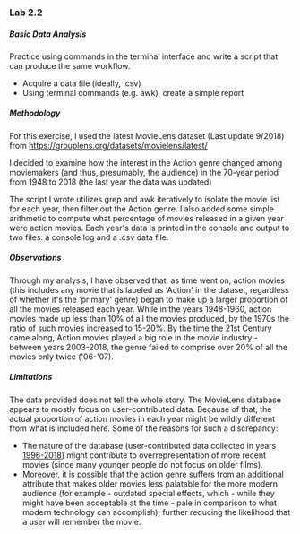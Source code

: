 ### Lab 2.2

##### Basic Data Analysis


Practice using commands in the terminal interface and write a script that can produce the same workflow.
* Acquire a data file (ideally, .csv)
* Using terminal commands (e.g. awk), create a simple report

##### Methodology

For this exercise, I used the latest MovieLens dataset (Last update 9/2018) from https://grouplens.org/datasets/movielens/latest/

I decided to examine how the interest in the Action genre changed among moviemakers (and thus, presumably, the audience) in the 70-year period from 1948 to 2018 (the last year the data was updated)

The script I wrote utilizes grep and awk iteratively to isolate the movie list for each year, then filter out the Action genre. I also added some simple arithmetic to compute what percentage of movies released in a given year were action movies. Each year's data is printed in the console and output to two files: a console log and a .csv data file.

##### Observations
Through my analysis, I have observed that, as time went on, action movies (this includes any movie that is labeled as 'Action' in the dataset, regardless of whether it's the 'primary' genre) began to make up a larger proportion of all the movies released each year. While in the years 1948-1960, action movies made up less than 10% of all the movies produced, by the 1970s the ratio of such movies increased to 15-20%. By the time the 21st Century came along, Action movies played a big role in the movie industry - between years 2003-2018, the genre failed to comprise over 20% of all the movies only twice ('06-'07).

##### Limitations
The data provided does not tell the whole story. The MovieLens database appears to mostly focus on user-contributed data. Because of that, the actual proportion of action movies in each year might be wildly different from what is included here. Some of the reasons for such a discrepancy:
* The nature of the database (user-contributed data collected in years [1996-2018](https://files.grouplens.org/datasets/movielens/ml-latest-small-README.html)) might contribute to overrepresentation of more recent movies (since many younger people do not focus on older films). 
* Moreover, it is possible that the action genre suffers from an additional attribute that makes older movies less palatable for the more modern audience (for example - outdated special effects, which - while they might have been acceptable at the time - pale in comparison to what modern technology can accomplish), further reducing the likelihood that a user will remember the movie.

